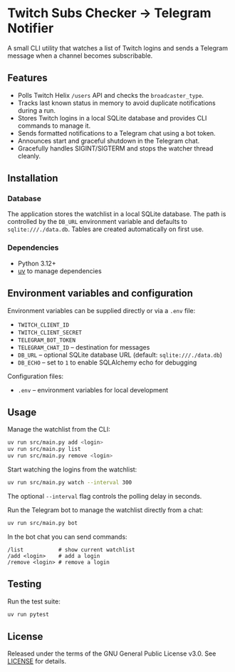 # Twitch Subs Checker → Telegram Notifier

A small CLI utility that watches a list of Twitch logins and sends a Telegram message when a channel becomes subscribable.

## Features
- Polls Twitch Helix `/users` API and checks the `broadcaster_type`.
- Tracks last known status in memory to avoid duplicate notifications during a run.
- Stores Twitch logins in a local SQLite database and provides CLI commands to manage it.
- Sends formatted notifications to a Telegram chat using a bot token.
- Announces start and graceful shutdown in the Telegram chat.
 - Gracefully handles SIGINT/SIGTERM and stops the watcher thread cleanly.

## Installation

### Database
The application stores the watchlist in a local SQLite database. The path is
controlled by the `DB_URL` environment variable and defaults to
`sqlite:///./data.db`. Tables are created automatically on first use.

### Dependencies
- Python 3.12+
- [uv](https://docs.uv.dev/) to manage dependencies

## Environment variables and configuration
Environment variables can be supplied directly or via a `.env` file:

- `TWITCH_CLIENT_ID`
- `TWITCH_CLIENT_SECRET`
- `TELEGRAM_BOT_TOKEN`
- `TELEGRAM_CHAT_ID` – destination for messages
- `DB_URL` – optional SQLite database URL (default: `sqlite:///./data.db`)
- `DB_ECHO` – set to `1` to enable SQLAlchemy echo for debugging

Configuration files:

- `.env` – environment variables for local development

## Usage
Manage the watchlist from the CLI:

```bash
uv run src/main.py add <login>
uv run src/main.py list
uv run src/main.py remove <login>
```

Start watching the logins from the watchlist:

```bash
uv run src/main.py watch --interval 300
```

The optional `--interval` flag controls the polling delay in seconds.

Run the Telegram bot to manage the watchlist directly from a chat:

```bash
uv run src/main.py bot
```

In the bot chat you can send commands:

```
/list           # show current watchlist
/add <login>    # add a login
/remove <login> # remove a login
```

## Testing
Run the test suite:

```bash
uv run pytest
```

## License
Released under the terms of the GNU General Public License v3.0. See [LICENSE](LICENSE) for details.

